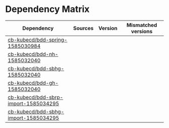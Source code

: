 # Dependency Matrix

Dependency | Sources | Version | Mismatched versions
---------- | ------- | ------- | -------------------
[cb-kubecd/bdd-spring-1585030984](https://github.com/cb-kubecd/bdd-spring-1585030984.git) |  | []() | 
[cb-kubecd/bdd-nh-1585032040](https://github.com/cb-kubecd/bdd-nh-1585032040.git) |  | []() | 
[cb-kubecd/bdd-sbhg-1585032040](https://github.com/cb-kubecd/bdd-sbhg-1585032040.git) |  | []() | 
[cb-kubecd/bdd-gh-1585032040](https://github.com/cb-kubecd/bdd-gh-1585032040.git) |  | []() | 
[cb-kubecd/bdd-sbrp-import-1585034295](https://github.com/cb-kubecd/bdd-sbrp-import-1585034295.git) |  | []() | 
[cb-kubecd/bdd-sbhg-import-1585034295](https://github.com/cb-kubecd/bdd-sbhg-import-1585034295.git) |  | []() | 
